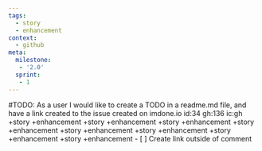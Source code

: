 ```yaml
---
tags:
  - story
  - enhancement
context:
  - github
meta:
  milestone:
   - '2.0'
  sprint:
   - 1
---
```

#TODO: As a user I would like to create a TODO in a readme.md file, and have a link created to the issue created on imdone.io id:34 gh:136 ic:gh +story +enhancement +story +enhancement +story +enhancement +story +enhancement +story +enhancement +story +enhancement +story +enhancement +story +enhancement
      - [ ] Create link outside of comment

